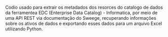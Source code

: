 Codio usado para extrair os metadados dos resorces do catalogo de dados da ferramentea EDC (Enterprise Data Catalog) - Informatica,
por meio de uma API REST via documentação do Sweege, recuperando informações sobre os ativos de dados e exportando esses dados para um arquivo Excel utilizando Python.


